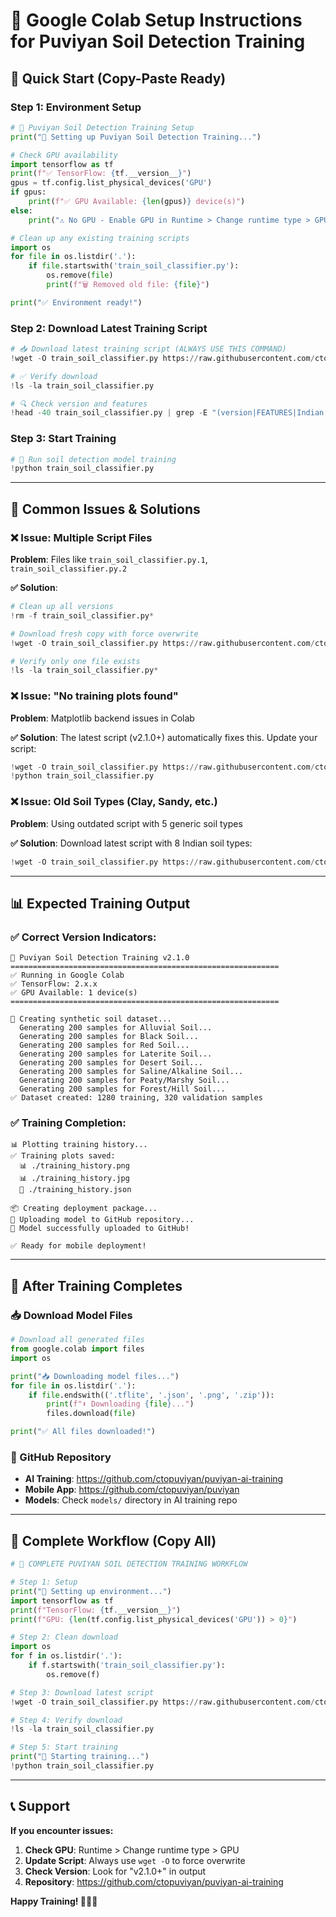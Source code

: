 # 🚀 Google Colab Setup Instructions for Puviyan Soil Detection Training

## 🎯 Quick Start (Copy-Paste Ready)

### **Step 1: Environment Setup**
```python
# 🌱 Puviyan Soil Detection Training Setup
print("🚀 Setting up Puviyan Soil Detection Training...")

# Check GPU availability
import tensorflow as tf
print(f"✅ TensorFlow: {tf.__version__}")
gpus = tf.config.list_physical_devices('GPU')
if gpus:
    print(f"✅ GPU Available: {len(gpus)} device(s)")
else:
    print("⚠️ No GPU - Enable GPU in Runtime > Change runtime type > GPU")

# Clean up any existing training scripts
import os
for file in os.listdir('.'):
    if file.startswith('train_soil_classifier.py'):
        os.remove(file)
        print(f"🗑️ Removed old file: {file}")

print("✅ Environment ready!")
```

### **Step 2: Download Latest Training Script**
```python
# 📥 Download latest training script (ALWAYS USE THIS COMMAND)
!wget -O train_soil_classifier.py https://raw.githubusercontent.com/ctopuviyan/puviyan-ai-training/main/scripts/train_soil_classifier.py

# ✅ Verify download
!ls -la train_soil_classifier.py

# 🔍 Check version and features
!head -40 train_soil_classifier.py | grep -E "(version|FEATURES|Indian Soil)"
```

### **Step 3: Start Training**
```python
# 🚀 Run soil detection model training
!python train_soil_classifier.py
```

---

## 🔧 **Common Issues & Solutions**

### **❌ Issue: Multiple Script Files**
**Problem**: Files like `train_soil_classifier.py.1`, `train_soil_classifier.py.2`

**✅ Solution**:
```python
# Clean up all versions
!rm -f train_soil_classifier.py*

# Download fresh copy with force overwrite
!wget -O train_soil_classifier.py https://raw.githubusercontent.com/ctopuviyan/puviyan-ai-training/main/scripts/train_soil_classifier.py

# Verify only one file exists
!ls -la train_soil_classifier.py*
```

### **❌ Issue: "No training plots found"**
**Problem**: Matplotlib backend issues in Colab

**✅ Solution**: The latest script (v2.1.0+) automatically fixes this. Update your script:
```python
!wget -O train_soil_classifier.py https://raw.githubusercontent.com/ctopuviyan/puviyan-ai-training/main/scripts/train_soil_classifier.py
!python train_soil_classifier.py
```

### **❌ Issue: Old Soil Types (Clay, Sandy, etc.)**
**Problem**: Using outdated script with 5 generic soil types

**✅ Solution**: Download latest script with 8 Indian soil types:
```python
!wget -O train_soil_classifier.py https://raw.githubusercontent.com/ctopuviyan/puviyan-ai-training/main/scripts/train_soil_classifier.py
```

---

## 📊 **Expected Training Output**

### **✅ Correct Version Indicators:**
```
🌱 Puviyan Soil Detection Training v2.1.0
============================================================
✅ Running in Google Colab
✅ TensorFlow: 2.x.x
✅ GPU Available: 1 device(s)
============================================================

🎨 Creating synthetic soil dataset...
  Generating 200 samples for Alluvial Soil...
  Generating 200 samples for Black Soil...
  Generating 200 samples for Red Soil...
  Generating 200 samples for Laterite Soil...
  Generating 200 samples for Desert Soil...
  Generating 200 samples for Saline/Alkaline Soil...
  Generating 200 samples for Peaty/Marshy Soil...
  Generating 200 samples for Forest/Hill Soil...
✅ Dataset created: 1280 training, 320 validation samples
```

### **✅ Training Completion:**
```
📊 Plotting training history...
✅ Training plots saved:
  📊 ./training_history.png
  📊 ./training_history.jpg
  📄 ./training_history.json

📦 Creating deployment package...
🚀 Uploading model to GitHub repository...
🎉 Model successfully uploaded to GitHub!

✅ Ready for mobile deployment!
```

---

## 🎯 **After Training Completes**

### **📥 Download Model Files**
```python
# Download all generated files
from google.colab import files
import os

print("📥 Downloading model files...")
for file in os.listdir('.'):
    if file.endswith(('.tflite', '.json', '.png', '.zip')):
        print(f"⬇️ Downloading {file}...")
        files.download(file)

print("✅ All files downloaded!")
```

### **🔗 GitHub Repository**
- **AI Training**: https://github.com/ctopuviyan/puviyan-ai-training
- **Mobile App**: https://github.com/ctopuviyan/puviyan
- **Models**: Check `models/` directory in AI training repo

---

## 🚀 **Complete Workflow (Copy All)**

```python
# 🌱 COMPLETE PUVIYAN SOIL DETECTION TRAINING WORKFLOW

# Step 1: Setup
print("🚀 Setting up environment...")
import tensorflow as tf
print(f"TensorFlow: {tf.__version__}")
print(f"GPU: {len(tf.config.list_physical_devices('GPU')) > 0}")

# Step 2: Clean download
import os
for f in os.listdir('.'):
    if f.startswith('train_soil_classifier.py'):
        os.remove(f)

# Step 3: Download latest script
!wget -O train_soil_classifier.py https://raw.githubusercontent.com/ctopuviyan/puviyan-ai-training/main/scripts/train_soil_classifier.py

# Step 4: Verify download
!ls -la train_soil_classifier.py

# Step 5: Start training
print("🚀 Starting training...")
!python train_soil_classifier.py
```

---

## 📞 **Support**

**If you encounter issues:**
1. **Check GPU**: Runtime > Change runtime type > GPU
2. **Update Script**: Always use `wget -O` to force overwrite
3. **Check Version**: Look for "v2.1.0+" in output
4. **Repository**: https://github.com/ctopuviyan/puviyan-ai-training

**Happy Training! 🌱🇮🇳**
